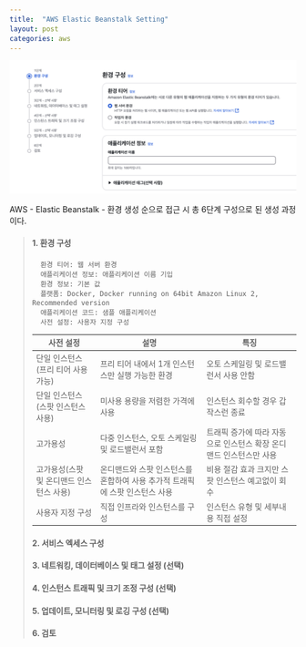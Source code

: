 ```yaml
---
title:  "AWS Elastic Beanstalk Setting"
layout: post
categories: aws
---
```

![](../image/aws_ebs_create.png)

AWS - Elastic Beanstalk - 환경 생성 순으로 접근 시 총 6단계 구성으로 된 생성 과정이다.
> #### 1. 환경 구성
>       환경 티어: 웹 서버 환경
>       애플리케이션 정보: 애플리케이션 이름 기입
>       환경 정보: 기본 값
>       플랫폼: Docker, Docker running on 64bit Amazon Linux 2, Recommended version
>       애플리케이션 코드: 샘플 애플리케이션
>       사전 설정: 사용자 지정 구성
> 
> | 사전 설정 | 설명                | 특징                   |
> |------|-------------------|----------------------|
> | 단일 인스턴스(프리 티어 사용 가능) | 프리 티어 내에서 1개 인스턴스만 실행 가능한 환경| 오토 스케일링 및 로드밸런서 사용 안함|
> | 단일 인스턴스(스팟 인스턴스 사용) | 미사용 용량을 저렴한 가격에 사용| 인스턴스 회수할 경우 갑작스런 종료  |
> | 고가용성 | 다중 인스턴스, 오토 스케일링 및 로드밸런서 포함 | 트래픽 증가에 따라 자동으로 인스턴스 확장 온디맨드 인스턴스만 사용 |
> | 고가용성(스팟 및 온디맨드 인스턴스 사용) | 온디맨드와 스팟 인스턴스를 혼합하여 사용 추가적 트래픽에 스팟 인스턴스 사용 | 비용 절감 효과 크지만 스팟 인스턴스 예고없이 회수 |
> | 사용자 지정 구성 | 직접 인프라와 인스턴스를 구성  | 인스턴스 유형 및 세부내용 직접 설정 |
> 
> #### 2. 서비스 엑세스 구성
> 
> #### 3. 네트워킹, 데이터베이스 및 태그 설정 (선택)
> #### 4. 인스턴스 트래픽 및 크기 조정 구성 (선택)
> #### 5. 업데이트, 모니터링 및 로깅 구성 (선택)
> #### 6. 검토

